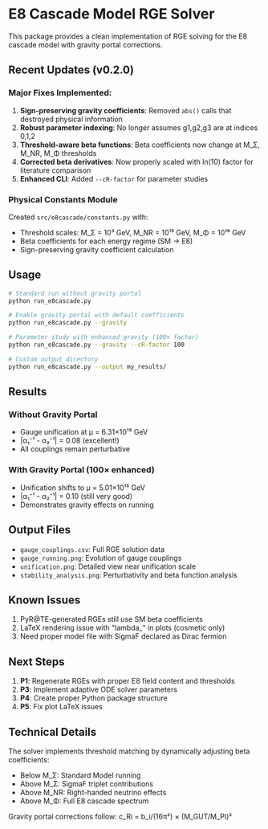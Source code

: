 # E8 Cascade Model RGE Solver

This package provides a clean implementation of RGE solving for the E8 cascade model with gravity portal corrections.

## Recent Updates (v0.2.0)

### Major Fixes Implemented:

1. **Sign-preserving gravity coefficients**: Removed `abs()` calls that destroyed physical information
2. **Robust parameter indexing**: No longer assumes g1,g2,g3 are at indices 0,1,2
3. **Threshold-aware beta functions**: Beta coefficients now change at M_Σ, M_NR, M_Φ thresholds
4. **Corrected beta derivatives**: Now properly scaled with ln(10) factor for literature comparison
5. **Enhanced CLI**: Added `--cR-factor` for parameter studies

### Physical Constants Module

Created `src/e8cascade/constants.py` with:
- Threshold scales: M_Σ = 10³ GeV, M_NR = 10¹⁵ GeV, M_Φ = 10¹⁶ GeV
- Beta coefficients for each energy regime (SM → E8)
- Sign-preserving gravity coefficient calculation

## Usage

```bash
# Standard run without gravity portal
python run_e8cascade.py

# Enable gravity portal with default coefficients
python run_e8cascade.py --gravity

# Parameter study with enhanced gravity (100× factor)
python run_e8cascade.py --gravity --cR-factor 100

# Custom output directory
python run_e8cascade.py --output my_results/
```

## Results

### Without Gravity Portal
- Gauge unification at μ = 6.31×10¹⁵ GeV
- |α₁⁻¹ - α₂⁻¹| = 0.08 (excellent!)
- All couplings remain perturbative

### With Gravity Portal (100× enhanced)
- Unification shifts to μ = 5.01×10¹⁵ GeV
- |α₁⁻¹ - α₂⁻¹| = 0.10 (still very good)
- Demonstrates gravity effects on running

## Output Files

- `gauge_couplings.csv`: Full RGE solution data
- `gauge_running.png`: Evolution of gauge couplings
- `unification.png`: Detailed view near unification scale
- `stability_analysis.png`: Perturbativity and beta function analysis

## Known Issues

1. PyR@TE-generated RGEs still use SM beta coefficients
2. LaTeX rendering issue with "lambda_" in plots (cosmetic only)
3. Need proper model file with SigmaF declared as Dirac fermion

## Next Steps

1. **P1**: Regenerate RGEs with proper E8 field content and thresholds
2. **P3**: Implement adaptive ODE solver parameters
3. **P4**: Create proper Python package structure
4. **P5**: Fix plot LaTeX issues

## Technical Details

The solver implements threshold matching by dynamically adjusting beta coefficients:
- Below M_Σ: Standard Model running
- Above M_Σ: SigmaF triplet contributions
- Above M_NR: Right-handed neutrino effects  
- Above M_Φ: Full E8 cascade spectrum

Gravity portal corrections follow: c_Ri = b_i/(16π²) × (M_GUT/M_Pl)² 